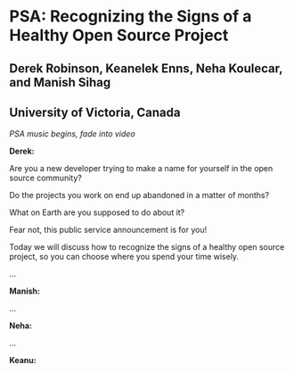 # PSA: Recognizing the Signs of a Healthy Open Source Project
## Derek Robinson, Keanelek Enns, Neha Koulecar, and Manish Sihag
## University of Victoria, Canada

*PSA music begins, fade into video*

**Derek:**

Are you a new developer trying to make a name for yourself in the open source community?

Do the projects you work on end up abandoned in a matter of months?

What on Earth are you supposed to do about it?

Fear not, this public service announcement is for you!

Today we will discuss how to recognize the signs of a healthy open source project, so you can choose where you spend your time wisely.

...

**Manish:**

...

**Neha:**

...

**Keanu:**
